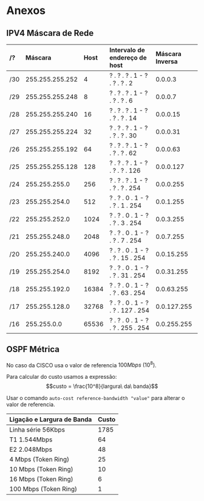 # Anexos

## IPV4 Máscara de Rede
|/?	|   Máscara	        |Host	    |Intervalo de endereço de host	     |Máscara Inversa |
| :-- | :-- | :-- | :-- | :-- |
|/30|   255.255.255.252	| 4	        |? . ? . ? . 1 - ? . ? . ? . 2   	 |0.0.0.3         |
|/29|	255.255.255.248	| 8	        |? . ? . ? . 1 - ? . ? . ? . 6   	 |0.0.0.7         |
|/28|	255.255.255.240	| 16	    |? . ? . ? . 1 - ? . ? . ? . 14  	 |0.0.0.15        |
|/27|	255.255.255.224	| 32	    |? . ? . ? . 1 - ? . ? . ? . 30  	 |0.0.0.31        |
|/26|	255.255.255.192	| 64	    |? . ? . ? . 1 - ? . ? . ? . 62  	 |0.0.0.63        |
|/25|	255.255.255.128	| 128	    |? . ? . ? . 1 - ? . ? . ? . 126 	 |0.0.0.127       |
|/24|	255.255.255.0	| 256	    |? . ? . ? . 1 - ? . ? . ? . 254 	 |0.0.0.255       |
|/23|	255.255.254.0	| 512	    |? . ? . 0 . 1 - ? . ? . 1 . 254 	 |0.0.1.255       |
|/22|	255.255.252.0	| 1024	    |? . ? . 0 . 1 - ? . ? . 3 . 254 	 |0.0.3.255       |
|/21|	255.255.248.0	| 2048	    |? . ? . 0 . 1 - ? . ? . 7 . 254 	 |0.0.7.255       |
|/20|	255.255.240.0	| 4096	    |? . ? . 0 . 1 - ? . ? . 15 . 254    |0.0.15.255      |
|/19|	255.255.254.0	| 8192	    |? . ? . 0 . 1 - ? . ? . 31 . 254    |0.0.31.255      |
|/18|	255.255.192.0	| 16384	    |? . ? . 0 . 1 - ? . ? . 63 . 254    |0.0.63.255      |
|/17|	255.255.128.0	| 32768	    |? . ? . 0 . 1 - ? . ? . 127 . 254   |0.0.127.255     |
|/16|	255.255.0.0	    | 65536	    |? . ? . 0 . 1 - ? . ? . 255 . 254   |0.0.255.255     |

## OSPF Métrica

No caso da CISCO usa o valor de referencia $100Mbps\ (10^8)$.

Para calcular do custo usamos a expressão:
$$custo = \frac{10^8}{largura\ da\ banda}$$

Usar o comando `auto-cost reference-bandwidth "value"` para alterar o valor de referencia.

|Ligação e Largura de Banda	|Custo |
| :-- | :-- | 
| Linha série 56Kbps    |1785 |
| T1 1.544Mbps	        |64   |
| E2 2.048Mbps	        |48   |
| 4 Mbps (Token Ring)	|25   |
|10 Mbps (Token Ring)	|10   |
|16 Mbps (Token Ring)	|6    |
|100 Mbps (Token Ring)	|1    |